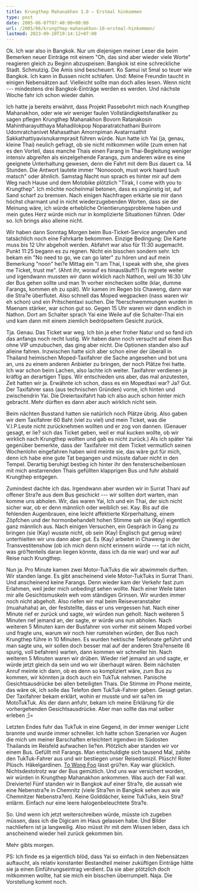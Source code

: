 ```yaml
---
title: Krungthep Mahanakhon 1.0 – Erstmal hinkommen
type: post
date: 2005-06-07T07:40:00+00:00
url: /2005/06/krungthep-mahanakhon-10-erstmal-hinkommen/
lastmod: 2023-09-10T19:14:12+07:00
---
```

Ok. Ich war also in Bangkok. Nur um diejenigen meiner Leser die beim Bemerken neuer Einträge mit einem "Oh, das sind aber wieder viele Worte" reagieren gleich zu Beginn abzuspeisen: Bangkok ist eine schreckliche Stadt. Schmutzig. Die Amis sind bescheuert. Ko Samui ist 5mal so teuer wie Bangkok. Ich kann in Bussen nicht schlafen. Und: Meine Freundin taucht in einigen Nebensätzen auf. Vielleicht sollte man doch alles lesen. Wenn nicht --- mindestens drei Bangkok-Einträge werden es werden. Und nächste Woche fahr ich schon wieder dahin.

Ich hatte ja bereits erwähnt, dass Projekt Passebohrt mich nach Krungthep Mahanakhon, oder wie wir weniger faulen Vollständigkeitsfanatiker zu sagen pflegen Krungthep Mahanakhon Bovorn Ratanakosin Mahintharayutthaya Mahadilokpop Noparatratchathani Burirom Udomratchanivet Mahasathan Amornpiman Avatarnsathit Sakkathattiyavisnukarmprasit führen würde. Nun hatte ich Yai (ja, genau, kleine Thai) neulich gefragt, ob sie nicht mitkommen wölle (zum einen hat es den Vorteil, dass manche Thais einen Farang in Thai-Begleitung weniger intensiv abgreifen als einzelgehende Farangs, zum anderen wäre es eine geeignete Unterhaltung gewesen, denn die Fahrt mit dem Bus dauert ca. 14 Stunden. Die Antwort lautete immer "Nonooooh, must work haard tuuh matsch" oder ähnlich. Samstag Nacht nun sprach es hinter mir auf dem Weg nach Hause und dem Motobike plötzlich "Tirak, I come with you to Krungthep". Ich möchte nocheinmal betonen, dass es ungünstig ist, auf Sand scharf zu bremsen. Nach einigen Nachfragen erkärte sie mir dann höchst charmant und in nicht wiederzugebenden Worten, dass sie der Meinung wäre, ich würde erhebliche Orientierungsprobleme haben und mein gutes Herz würde mich nur in komplizierte Situationen führen. Oder so. Ich brings also alleine nicht.

Wir haben dann Sonntag Morgen beim Bus-Ticket-Service angerufen und tatsächlich noch eine Fahrkarte bekommen. Einzige Bedingung: Die Karte muss bis 12 Uhr abgeholt werden. Abfahrt war also für 11:30 augemacht. Punkt 11:25 begann es zu regnen. Nicht ein bisschen sondern sehr. Ich bekam ein "No need to go, we can go later" zu hören und auf mein Bemerkung "noon" hei?e Mittag ein "I am Thai, I speak with she, she gives me Ticket, trust me". (Ahnt ihr, worauf es hinausläuft?) Es regnete weiter und irgendwann mussten wir dann wirklich nach Nathon, weil um 16:30 Uhr der Bus gehen sollte und man 1h vorher einchecken sollte (klar, dumme Farangs, kommen eh zu spät). Wir kamen im Regen bis Chaweng, dann war die Stra?e überflutet. Also schnell das Moped wegpacken (nass waren wir eh schon) und ein Pritschentaxi suchen. Die ?berschwemmungen wurden in Maenam stärker, war schon gut so. Gegen 15 Uhr waren wir dann endlich in Nathon. Dort am Schalter sprach Yai eine Weile auf die Schalter-Thai ein und kam dann mit einem ziemlich bedröpseltem Gesicht zurück.

Tja. Genau. Das Ticket war weg. Ich bin ja eher froher Natur und so fand ich das anfangs noch recht lustig. Wir haben dann noch versucht auf einen Bus ohne VIP umzubuchen, das ging aber nicht. Die Optionen standen also auf alleine fahren. Inzwischen hatte sich aber schon einer der überall in Thailand heimischen Moped-Taxifahrer die Sache angesehen und bot uns an, uns zu einem anderen Anbieter zu bringen, der noch Plätze frei hatte. Ich war schon beim Lachen, also lachte ich weiter. Taxifahrer verdienen ja kräftig an derartigen Tipps. Wir entschieden uns aber, das mal anzutesten, Zeit hatten wir ja. Erwähnte ich schon, dass es ein Mopedtaxi war? Ja? Gut. Der Taxifahrer sass (aus technischen Gründen) vorne, ich hinten und zwischendrin Yai. Die Dreiertaxifahrt hab ich also auch schon hinter mich gebracht. Mehr dürften es dann aber auch wirklich nicht sein.

Beim nächten Busstand hatten sie natürlich noch Plätze übrig. Also gaben wir dem Taxifahrer 60 Baht (viel zu viel) und mein Ticket, was die V.I.P.Leute nicht zurücknehmen wollten und er zog von dannen. (Genauer gesagt, er lie? sich das Ticket geben, weil er mal kucken wollte, ob wir wirklich nach Krungthep wollten und gab es nicht zurück.) Als ich später Yai gegenüber bemerkte, dass der Taxifahrer mit dem Ticket vermutlich seinen Wochenlohn eingefahren haben wird meinte sie, das wäre gut für mich, denn ich habe eine gute Tat begangen und müsste dafuer nicht in den Tempel. Derartig beruhigt bestieg ich hinter ihr den fensterscheibenlosen mit mich anstarrenden Thais gefüllten klapprigen Bus und fuhr alsbald Krungthep entgegen.

Zumindest dachte ich das. Irgendwann aber wurden wir in Surrat Thani auf offener Stra?e aus dem Bus geschickt --- wir sollten dort warten, man komme uns abholen. Wir, das waren Yai, Ich und ein Thai, der sich nicht sicher war, ob er denn männlich oder weiblich sei. Kay. Bis auf die fehlenden Augenbrauen, eine leicht affektierte Körperhaltung, einem Zöpfchen und der hormonbehandelt hohen Stimme sah sie (Kay) eigentlich ganz männlich aus. Nach einigen Versuchen, ein Gespräch in Gang zu bringen (sie (Kay) wusste nicht, ob sein (Kay) Englisch gut genug wäre) unterhielten wir uns dann aber gut. Es (Kay) arbeitet in Chaweng in der Transvestitenshow (ob ich mich denn nicht erinnern würde --- tat ich nicht, was grö?tenteils daran liegen könnte, dass ich da nie war) und war auf Reise nach Krungthep.

Nun ja. Pro Minute kamen zwei Motor-TukTuks die wir abwimmeln durften. Wir standen lange. Es gibt anscheinend viele Motor-TukTuks in Surrat Thani. Und anscheinend keine Farangs. Denn wieder kam der Verkehr fast zum Erlahmen, weil jeder mich unbedingt sehen wollte. Nach einer Weile taten mir alle Gesichtsmuskeln weh vom ständigen Grinsen. Wir wurden immer noch nicht abgeholt. Also riefen wir mal beim Reiseveranstalter (muahahaha) an, der feststellte, dass er uns vergessen hat. Nach einer Minute rief er zurück und sagte, wir würden nun geholt. Nach weiteren 5 Minuten rief jemand an, der sagte, er würde uns nun abholen. Nach weiteren 5 Minuten kam der Busfahrer von vorher mit seinem Moped vorbei und fragte uns, warum wir noch hier rumstehen würden, der Bus nach Krungthep führe in 10 Minuten. Es wurden hektische Telefonate geführt und man sagte uns, wir sollen doch besser mal auf der anderen Stra?enseite (6 spurig, voll befahren) warten, dann kommen wir schneller hin. Nach weiteren 5 Minuten waren wir drüben. Wieder rief jemand an und sagte, er würde jetzt gleich da sein und wo wir überhaupt wären. Beim nächsten Anruf meinte ich dann, ob es denn so kompliziert wäre, zum Bus zu kommen, wir könnten ja doch auch ein TukTuk nehmen. Panische Gesichtsausdrücke bei allen beteiligten Thais. Die Stimme im Phone meinte, das wäre ok, ich solle das Telefon dem TukTuk-Fahrer geben. Gesagt getan. Der Taxifahrer bekam erklärt, wohin er musste und wir sa?en im MotoTukTuk. Als der dann anfuhr, bekam ich meine Erklärung für die vorhergehenden Gesichtsausdrücke. Aber man sollte das mal selber erleben ;]=

Letzten Endes fuhr das TukTuk in eine Gegend, in der immer weniger Licht brannte und wurde immer schneller. Ich hatte schon Szenarien vor Augen die mich um meiner Barschaften erleichtert irgendwo im Südosten Thailands im Reisfeld aufwachen lie?en. Plötzlich aber standen wir vor einem Bus. Gefüllt mit Farangs. Man entschuldigte sich tausend Mal, zahlte den TukTuk-Fahrer aus und wir bestiegen unser Reisedomizil. Plüsch! Roter Plüsch. Häkelgardinen. [To Wong Foo][1] lässt grü?en. Kay war glücklich. Nichtsdestotrotz war der Bus gemütlich. Und uns war versichert worden, wir würden in Krungthep Mahanakhon ankommen. Was auch der Fall war. Dreiviertel Fünf standen wir in Bangkok auf einer Stra?e, die aussah wie eine Nebenstra?e in Chemnitz (viele Stra?en in Bangkok sehen aus wie Chemnitzer Nebenstra?en). Keine Golddächer, keine TukTuks, kein Stra?enlärm. Einfach nur eine leere halogenbeleuchtete Stra?e.

So. Und wenn ich jetzt weiterschreiben würde, müsste ich zugeben müssen, dass ich die Digicam im Haus gelassen habe. Und Bilder nachliefern ist ja langweilig. Also müsst ihr mit dem Wissen leben, dass ich anscheinend wieder heil zurück gekommen bin.

Mehr gibts morgen.

PS: Ich finde es ja eigentlich blöd, dass Yai so einfach in den Nebensätzen auftaucht, als relativ konstanter Bestandteil meiner zuküftigen Einträge hätte sie ja einen Einführungseintrag verdient. Da sie aber plötzlich doch mitkommen wollte, hat sie mich ein bisschen überrumpelt. Naja. Die Vorstellung kommt noch.

 [1]: http://imdb.com/title/tt0114682/
